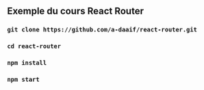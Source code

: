 ## Exemple du cours React Router

### `git clone https://github.com/a-daaif/react-router.git`

### `cd react-router`

### `npm install`

### `npm start`
